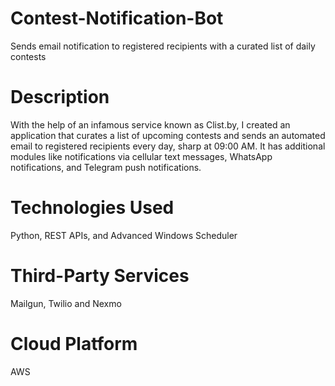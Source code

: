 # Contest-Notification-Bot
Sends email notification to registered recipients with a curated list of daily contests

# Description

With the help of an infamous service known as Clist.by, I created an application that curates a list of upcoming contests and sends an automated email to registered recipients every day, sharp at 09:00 AM. It has additional modules like notifications via cellular text messages, WhatsApp notifications, and Telegram push notifications.

# Technologies Used
Python, REST APIs, and Advanced Windows Scheduler
# Third-Party Services
Mailgun, Twilio and Nexmo
# Cloud Platform
AWS
